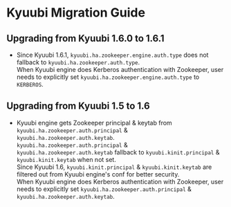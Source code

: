<!--
 - Licensed to the Apache Software Foundation (ASF) under one or more
 - contributor license agreements.  See the NOTICE file distributed with
 - this work for additional information regarding copyright ownership.
 - The ASF licenses this file to You under the Apache License, Version 2.0
 - (the "License"); you may not use this file except in compliance with
 - the License.  You may obtain a copy of the License at
 -
 -   http://www.apache.org/licenses/LICENSE-2.0
 -
 - Unless required by applicable law or agreed to in writing, software
 - distributed under the License is distributed on an "AS IS" BASIS,
 - WITHOUT WARRANTIES OR CONDITIONS OF ANY KIND, either express or implied.
 - See the License for the specific language governing permissions and
 - limitations under the License.
 -->


# Kyuubi Migration Guide

## Upgrading from Kyuubi 1.6.0 to 1.6.1
* Since Kyuubi 1.6.1, `kyuubi.ha.zookeeper.engine.auth.type` does not fallback to `kyuubi.ha.zookeeper.auth.type`.  
  When Kyuubi engine does Kerberos authentication with Zookeeper, user needs to explicitly set `kyuubi.ha.zookeeper.engine.auth.type` to `KERBEROS`.

## Upgrading from Kyuubi 1.5 to 1.6
* Kyuubi engine gets Zookeeper principal & keytab from `kyuubi.ha.zookeeper.auth.principal` & `kyuubi.ha.zookeeper.auth.keytab`.    
  `kyuubi.ha.zookeeper.auth.principal` & `kyuubi.ha.zookeeper.auth.keytab` fallback to `kyuubi.kinit.principal` & `kyuubi.kinit.keytab` when not set.    
  Since Kyuubi 1.6, `kyuubi.kinit.principal` & `kyuubi.kinit.keytab` are filtered out from Kyuubi engine's conf for better security.  
  When Kyuubi engine does Kerberos authentication with Zookeeper, user needs to explicitly set `kyuubi.ha.zookeeper.auth.principal` & `kyuubi.ha.zookeeper.auth.keytab`.

